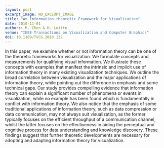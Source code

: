 ```yaml
---
layout: post
excerpt_image: NO_EXCERPT_IMAGE
title: "An Information-theoretic Framework for Visualization"
date: 2010-11-01
authors: M. Chen & H. Leitte
venue: "IEEE Transactions on Visualization and Computer Graphics"
doi: 10.1109/TVCG.2010.132
---
```

In this paper, we examine whether or not information theory can be one of the theoretic frameworks for visualization. We formulate concepts and measurements for qualifying visual information. We illustrate these concepts with examples that manifest the intrinsic and implicit use of information theory in many existing visualization techniques. We outline the broad correlation between visualization and the major applications of information theory, while pointing out the difference in emphasis and some technical gaps. Our study provides compelling evidence that information theory can explain a significant number of phenomena or events in visualization, while no example has been found which is fundamentally in conflict with information theory. We also notice that the emphasis of some traditional applications of information theory, such as data compression or data communication, may not always suit visualization, as the former typically focuses on the efficient throughput of a communication channel, whilst the latter focuses on the effectiveness in aiding the perceptual and cognitive process for data understanding and knowledge discovery. These findings suggest that further theoretic developments are necessary for adopting and adapting information theory for visualization.
